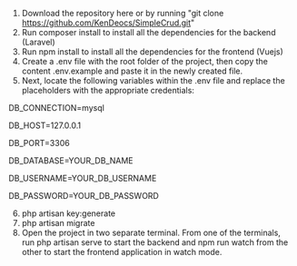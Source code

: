 1. Download the repository here or by running "git clone https://github.com/KenDeocs/SimpleCrud.git"
2. Run composer install to install all the dependencies for the backend (Laravel)
3. Run npm install to install all the dependencies for the frontend (Vuejs)
4. Create a .env file with the root folder of the project, then copy the content .env.example and paste it in the newly created file.
5. Next, locate the following variables within the .env file and replace the placeholders with the appropriate credentials:

DB_CONNECTION=mysql

DB_HOST=127.0.0.1

DB_PORT=3306

DB_DATABASE=YOUR_DB_NAME

DB_USERNAME=YOUR_DB_USERNAME

DB_PASSWORD=YOUR_DB_PASSWORD


6. php artisan key:generate
7. php artisan migrate
8. Open the project in two separate terminal. From one of the terminals, run php artisan serve to start the backend and npm run watch from the other to start the frontend application in watch mode.
